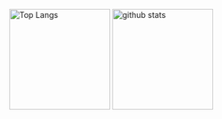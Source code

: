 <p align="left"> 
  <img alt="Top Langs" height="180px" src="https://github-readme-stats.vercel.app/api/top-langs/?username=TANAKA-Makoto&layout=compact&count_private=true&show_icons=true&theme=dracula" />
  <img alt="github stats" height="180px" src="https://github-readme-stats.vercel.app/api?username=TANAKA-Makoto&show_icons=true&theme=dracula" />
</p>

<!--
**TANAKA-Makoto/TANAKA-Makoto** is a ✨ _special_ ✨ repository because its `README.md` (this file) appears on your GitHub profile.

Here are some ideas to get you started:

- 🔭 I’m currently working on ...
- 🌱 I’m currently learning ...
- 👯 I’m looking to collaborate on ...
- 🤔 I’m looking for help with ...
- 💬 Ask me about ...
- 📫 How to reach me: ...
- 😄 Pronouns: ...
- ⚡ Fun fact: ...
-->
